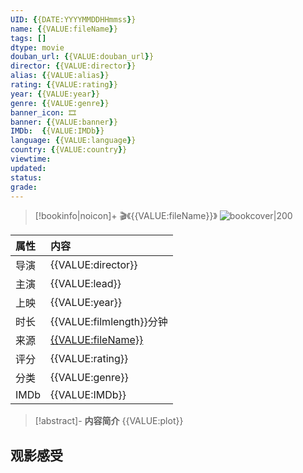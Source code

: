 ```yaml
---
UID: {{DATE:YYYYMMDDHHmmss}}
name: {{VALUE:fileName}}
tags: []
dtype: movie
douban_url: {{VALUE:douban_url}}
director: {{VALUE:director}}
alias: {{VALUE:alias}}
rating: {{VALUE:rating}}
year: {{VALUE:year}}
genre: {{VALUE:genre}}
banner_icon: 🎞
banner: {{VALUE:banner}}
IMDb:  {{VALUE:IMDb}}
language: {{VALUE:language}} 
country: {{VALUE:country}} 
viewtime:
updated: 
status: 
grade: 
---
```

> [!bookinfo|noicon]+ 🎬《{{VALUE:fileName}}》
> ![bookcover|200]({{VALUE:Poster}})
>
| 属性 | 内容                                       |
|:---- |:------------------------------------------ |
| 导演 | {{VALUE:director}}                         |
| 主演 | {{VALUE:lead}}                             |
| 上映 | {{VALUE:year}}                             |
| 时长 | {{VALUE:filmlength}}分钟                   |
| 来源 | [{{VALUE:fileName}}]({{VALUE:douban_url}}) |
| 评分 | {{VALUE:rating}}                           |
| 分类 | {{VALUE:genre}}                            |
| IMDb | {{VALUE:IMDb}}                             | 

> [!abstract]- **内容简介**
>  {{VALUE:plot}}
>  




## 观影感受
